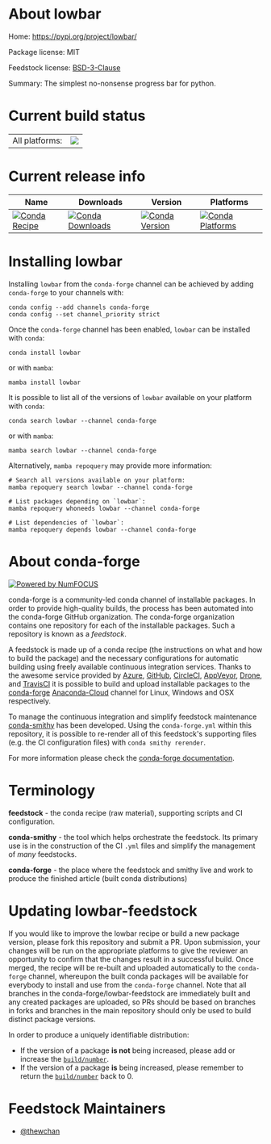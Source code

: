 About lowbar
============

Home: https://pypi.org/project/lowbar/

Package license: MIT

Feedstock license: [BSD-3-Clause](https://github.com/conda-forge/lowbar-feedstock/blob/main/LICENSE.txt)

Summary: The simplest no-nonsense progress bar for python.

Current build status
====================


<table><tr><td>All platforms:</td>
    <td>
      <a href="https://dev.azure.com/conda-forge/feedstock-builds/_build/latest?definitionId=16951&branchName=main">
        <img src="https://dev.azure.com/conda-forge/feedstock-builds/_apis/build/status/lowbar-feedstock?branchName=main">
      </a>
    </td>
  </tr>
</table>

Current release info
====================

| Name | Downloads | Version | Platforms |
| --- | --- | --- | --- |
| [![Conda Recipe](https://img.shields.io/badge/recipe-lowbar-green.svg)](https://anaconda.org/conda-forge/lowbar) | [![Conda Downloads](https://img.shields.io/conda/dn/conda-forge/lowbar.svg)](https://anaconda.org/conda-forge/lowbar) | [![Conda Version](https://img.shields.io/conda/vn/conda-forge/lowbar.svg)](https://anaconda.org/conda-forge/lowbar) | [![Conda Platforms](https://img.shields.io/conda/pn/conda-forge/lowbar.svg)](https://anaconda.org/conda-forge/lowbar) |

Installing lowbar
=================

Installing `lowbar` from the `conda-forge` channel can be achieved by adding `conda-forge` to your channels with:

```
conda config --add channels conda-forge
conda config --set channel_priority strict
```

Once the `conda-forge` channel has been enabled, `lowbar` can be installed with `conda`:

```
conda install lowbar
```

or with `mamba`:

```
mamba install lowbar
```

It is possible to list all of the versions of `lowbar` available on your platform with `conda`:

```
conda search lowbar --channel conda-forge
```

or with `mamba`:

```
mamba search lowbar --channel conda-forge
```

Alternatively, `mamba repoquery` may provide more information:

```
# Search all versions available on your platform:
mamba repoquery search lowbar --channel conda-forge

# List packages depending on `lowbar`:
mamba repoquery whoneeds lowbar --channel conda-forge

# List dependencies of `lowbar`:
mamba repoquery depends lowbar --channel conda-forge
```


About conda-forge
=================

[![Powered by
NumFOCUS](https://img.shields.io/badge/powered%20by-NumFOCUS-orange.svg?style=flat&colorA=E1523D&colorB=007D8A)](https://numfocus.org)

conda-forge is a community-led conda channel of installable packages.
In order to provide high-quality builds, the process has been automated into the
conda-forge GitHub organization. The conda-forge organization contains one repository
for each of the installable packages. Such a repository is known as a *feedstock*.

A feedstock is made up of a conda recipe (the instructions on what and how to build
the package) and the necessary configurations for automatic building using freely
available continuous integration services. Thanks to the awesome service provided by
[Azure](https://azure.microsoft.com/en-us/services/devops/), [GitHub](https://github.com/),
[CircleCI](https://circleci.com/), [AppVeyor](https://www.appveyor.com/),
[Drone](https://cloud.drone.io/welcome), and [TravisCI](https://travis-ci.com/)
it is possible to build and upload installable packages to the
[conda-forge](https://anaconda.org/conda-forge) [Anaconda-Cloud](https://anaconda.org/)
channel for Linux, Windows and OSX respectively.

To manage the continuous integration and simplify feedstock maintenance
[conda-smithy](https://github.com/conda-forge/conda-smithy) has been developed.
Using the ``conda-forge.yml`` within this repository, it is possible to re-render all of
this feedstock's supporting files (e.g. the CI configuration files) with ``conda smithy rerender``.

For more information please check the [conda-forge documentation](https://conda-forge.org/docs/).

Terminology
===========

**feedstock** - the conda recipe (raw material), supporting scripts and CI configuration.

**conda-smithy** - the tool which helps orchestrate the feedstock.
                   Its primary use is in the construction of the CI ``.yml`` files
                   and simplify the management of *many* feedstocks.

**conda-forge** - the place where the feedstock and smithy live and work to
                  produce the finished article (built conda distributions)


Updating lowbar-feedstock
=========================

If you would like to improve the lowbar recipe or build a new
package version, please fork this repository and submit a PR. Upon submission,
your changes will be run on the appropriate platforms to give the reviewer an
opportunity to confirm that the changes result in a successful build. Once
merged, the recipe will be re-built and uploaded automatically to the
`conda-forge` channel, whereupon the built conda packages will be available for
everybody to install and use from the `conda-forge` channel.
Note that all branches in the conda-forge/lowbar-feedstock are
immediately built and any created packages are uploaded, so PRs should be based
on branches in forks and branches in the main repository should only be used to
build distinct package versions.

In order to produce a uniquely identifiable distribution:
 * If the version of a package **is not** being increased, please add or increase
   the [``build/number``](https://docs.conda.io/projects/conda-build/en/latest/resources/define-metadata.html#build-number-and-string).
 * If the version of a package **is** being increased, please remember to return
   the [``build/number``](https://docs.conda.io/projects/conda-build/en/latest/resources/define-metadata.html#build-number-and-string)
   back to 0.

Feedstock Maintainers
=====================

* [@thewchan](https://github.com/thewchan/)

